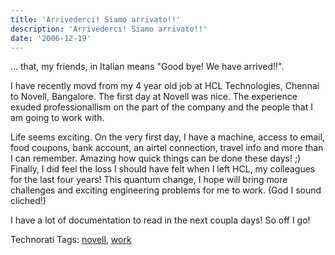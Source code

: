 ```yaml
---
title: 'Arrivederci! Siamo arrivato!!'
description: 'Arrivederci! Siamo arrivato!!'
date: '2006-12-19'
---
```


... that, my friends, in Italian means "Good bye! We have arrived!!".

I have recently movd from my 4 year old job at HCL Technologies, Chennai to Novell, Bangalore. The first day at Novell was nice. The experience exuded professionallism on the part of the company and the people that I am going to work with.

Life seems exciting. On the very first day, I have a machine, access to email, food coupons, bank account, an airtel connection, travel info and more than I can remember. Amazing how quick things can be done these days! ;)  
Finally, I did feel the loss I should have felt when I left HCL, my colleagues for the last four years! This quantum change, I hope will bring more challenges and exciting engineering problems for me to work. (God I sound cliched!)

I have a lot of documentation to read in the next coupla days! So off I go!

Technorati Tags: [novell][0], [work][1]


[0]: http://technorati.com/tag/novell
[1]: http://technorati.com/tag/work
